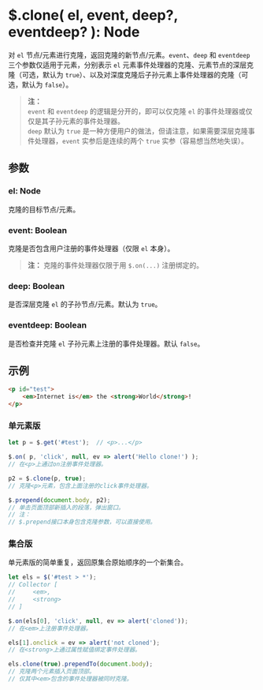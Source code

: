 # $.clone( el, event, deep?, eventdeep? ): Node

对 `el` 节点/元素进行克隆，返回克隆的新节点/元素。`event`、`deep` 和 `eventdeep` 三个参数仅适用于元素，分别表示 `el` 元素事件处理器的克隆、元素节点的深层克隆（可选，默认为 `true`）、以及对深度克隆后子孙元素上事件处理器的克隆（可选，默认为 `false`）。

> **注：**<br>
> `event` 和 `eventdeep` 的逻辑是分开的，即可以仅克隆 `el` 的事件处理器或仅仅是其子孙元素的事件处理器。<br>
> `deep` 默认为 `true` 是一种方便用户的做法，但请注意，如果需要深层克隆事件处理器，`event` 实参后是连续的两个 `true` 实参（容易想当然地失误）。<br>


## 参数

### el: Node

克隆的目标节点/元素。


### event: Boolean

克隆是否包含用户注册的事件处理器（仅限 `el` 本身）。

> **注：**
> 克隆的事件处理器仅限于用 `$.on(...)` 注册绑定的。


### deep: Boolean

是否深层克隆 `el` 的子孙节点/元素。默认为 `true`。


### eventdeep: Boolean

是否检查并克隆 `el` 子孙元素上注册的事件处理器。默认 `false`。


## 示例

```html
<p id="test">
    <em>Internet is</em> the <strong>World</strong>!
</p>
```


### 单元素版

```js
let p = $.get('#test');  // <p>...</p>

$.on( p, 'click', null, ev => alert('Hello clone!') );
// 在<p>上通过on注册事件处理器。

p2 = $.clone(p, true);
// 克隆<p>元素，包含上面注册的click事件处理器。

$.prepend(document.body, p2);
// 单击页面顶部新插入的段落，弹出窗口。
// 注：
// $.prepend接口本身包含克隆参数，可以直接使用。
```


### 集合版

单元素版的简单重复，返回原集合原始顺序的一个新集合。

```js
let els = $('#test > *');
// Collector [
//     <em>,
//     <strong>
// ]

$.on(els[0], 'click', null, ev => alert('cloned'));
// 在<em>上注册事件处理器。

els[1].onclick = ev => alert('not cloned');
// 在<strong>上通过属性赋值绑定事件处理器。

els.clone(true).prependTo(document.body);
// 克隆两个元素插入页面顶部。
// 仅其中<em>包含的事件处理器被同时克隆。
```
